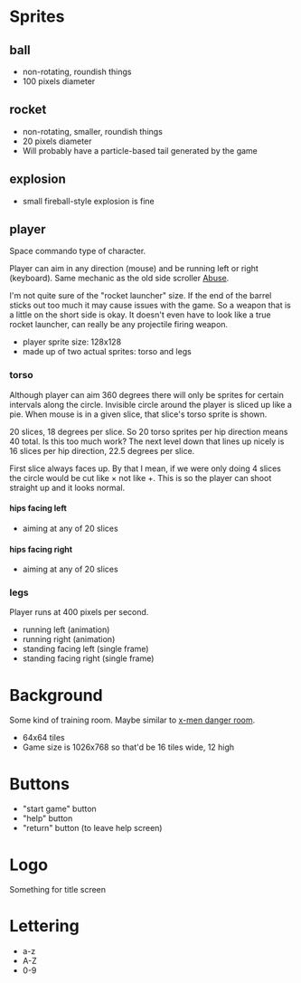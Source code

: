 # Sprites
## ball

- non-rotating, roundish things
- 100 pixels diameter

## rocket

- non-rotating, smaller, roundish things
- 20 pixels diameter
- Will probably have a particle-based tail generated by the game

## explosion

- small fireball-style explosion is fine

## player

Space commando type of character.

Player can aim in any direction (mouse) and be running left or right (keyboard). Same mechanic as the old side scroller [Abuse](http://youtu.be/KeLdGtyuZ14).

I'm not quite sure of the "rocket launcher" size. If the end of the barrel sticks out too much it may cause issues with the game. So a weapon that is a little on the short side is okay. It doesn't even have to look like a true rocket launcher, can really be any projectile firing weapon.

- player sprite size: 128x128
- made up of two actual sprites: torso and legs

### torso

Although player can aim 360 degrees there will only be sprites for certain intervals along the circle. Invisible circle around the player is sliced up like a pie. When mouse is in a given slice, that slice's torso sprite is shown.

20 slices, 18 degrees per slice. So 20 torso sprites per hip direction means 40 total. Is this too much work? The next level down that lines up nicely is 16 slices per hip direction, 22.5 degrees per slice.

First slice always faces up. By that I mean, if we were only doing 4 slices the circle would be cut like &times; not like +. This is so the player can shoot straight up and it looks normal.

#### hips facing left

- aiming at any of 20 slices

#### hips facing right

- aiming at any of 20 slices

### legs

Player runs at 400 pixels per second.

- running left (animation)
- running right (animation)
- standing facing left (single frame)
- standing facing right (single frame)

# Background

Some kind of training room. Maybe similar to [x-men danger room](https://c2.staticflickr.com/4/3623/3658562333_7dc8496ac7_z.jpg).

- 64x64 tiles
- Game size is 1026x768 so that'd be 16 tiles wide, 12 high

# Buttons

- "start game" button
- "help" button
- "return" button (to leave help screen)

# Logo

Something for title screen

# Lettering

- a-z
- A-Z
- 0-9